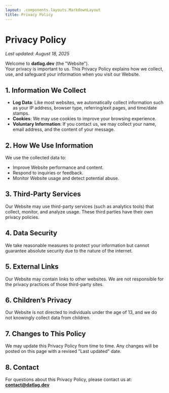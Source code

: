 ```yaml
---
layout: .components.layouts.MarkdownLayout
title: Privacy Policy
---
```


# Privacy Policy

_Last updated: August 18, 2025_

Welcome to **datlag.dev** (the "Website").  
Your privacy is important to us. This Privacy Policy explains how we collect, use, and safeguard your information when you visit our Website.

## 1. Information We Collect
- **Log Data**: Like most websites, we automatically collect information such as your IP address, browser type, referring/exit pages, and time/date stamps.
- **Cookies**: We may use cookies to improve your browsing experience.
- **Voluntary Information**: If you contact us, we may collect your name, email address, and the content of your message.

## 2. How We Use Information
We use the collected data to:
- Improve Website performance and content.
- Respond to inquiries or feedback.
- Monitor Website usage and detect potential abuse.

## 3. Third-Party Services
Our Website may use third-party services (such as analytics tools) that collect, monitor, and analyze usage. These third parties have their own privacy policies.

## 4. Data Security
We take reasonable measures to protect your information but cannot guarantee absolute security due to the nature of the internet.

## 5. External Links
Our Website may contain links to other websites. We are not responsible for the privacy practices of those third-party sites.

## 6. Children’s Privacy
Our Website is not directed to individuals under the age of 13, and we do not knowingly collect data from children.

## 7. Changes to This Policy
We may update this Privacy Policy from time to time. Any changes will be posted on this page with a revised "Last updated" date.

## 8. Contact
For questions about this Privacy Policy, please contact us at:  
**contact@datlag.dev**